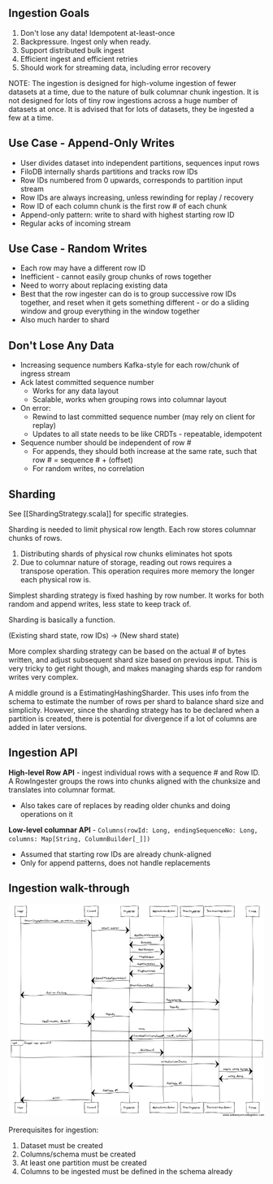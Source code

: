 
## Ingestion Goals

1. Don't lose any data!  Idempotent at-least-once
2. Backpressure.  Ingest only when ready.
3. Support distributed bulk ingest
4. Efficient ingest and efficient retries
5. Should work for streaming data, including error recovery

NOTE: The ingestion is designed for high-volume ingestion of fewer datasets at a
time, due to the nature of bulk columnar chunk ingestion.  It is not designed
for lots of tiny row ingestions across a huge number of datasets at once.  It is
advised that for lots of datasets, they be ingested a few at a time.

## Use Case - Append-Only Writes

- User divides dataset into independent partitions, sequences input rows
- FiloDB internally shards partitions and tracks row IDs
- Row IDs numbered from 0 upwards, corresponds to partition input stream
- Row IDs are always increasing, unless rewinding for replay / recovery
- Row ID of each column chunk is the first row # of each chunk
- Append-only pattern: write to shard with highest starting row ID
- Regular acks of incoming stream

## Use Case - Random Writes

- Each row may have a different row ID
- Inefficient - cannot easily group chunks of rows together
- Need to worry about replacing existing data
- Best that the row ingester can do is to group successive row IDs together, and reset when it gets something different - or do a sliding window and group everything in the window together
- Also much harder to shard

## Don't Lose Any Data

- Increasing sequence numbers Kafka-style for each row/chunk of ingress stream
- Ack latest committed sequence number
    + Works for any data layout
    + Scalable, works when grouping rows into columnar layout
- On error:
    + Rewind to last committed sequence number (may rely on client for replay)
    + Updates to all state needs to be like CRDTs - repeatable, idempotent
- Sequence number should be independent of row #
    + For appends, they should both increase at the same rate, such that row # = sequence # + (offset)
    + For random writes, no correlation

## Sharding 

See [[ShardingStrategy.scala]] for specific strategies.

Sharding is needed to limit physical row length. Each row stores columnar chunks of rows.
1. Distributing shards of physical row chunks eliminates hot spots
2. Due to columnar nature of storage, reading out rows requires a transpose operation.  This operation requires more memory the longer each physical row is.

Simplest sharding strategy is fixed hashing by row number.  It works for both random and append writes, less state to keep track of.

Sharding is basically a function.  

(Existing shard state, row IDs) -> (New shard state)

More complex sharding strategy can be based on the actual # of bytes written, and adjust subsequent shard size based on previous input.  This is very tricky to get right though, and makes managing shards esp for random writes very complex.

A middle ground is a EstimatingHashingSharder.  This uses info from the schema to estimate the number of rows per shard to balance shard size and simplicity. However, since the sharding strategy has to be declared when a partition is created, there is potential for divergence if a lot of columns are added in later versions.

## Ingestion API

**High-level Row API** - ingest individual rows with a sequence # and Row ID.  A RowIngester groups the rows into chunks aligned with the chunksize and translates into columnar format.
- Also takes care of replaces by reading older chunks and doing operations on it

**Low-level columnar API** - `Columns(rowId: Long, endingSequenceNo: Long, columns: Map[String, ColumnBuilder[_]])`
- Assumed that starting row IDs are already chunk-aligned
- Only for append patterns, does not handle replacements

## Ingestion walk-through

![](filodb_ingestion_flow.png)

Prerequisites for ingestion:
1. Dataset must be created
2. Columns/schema must be created
3. At least one partition must be created
4. Columns to be ingested must be defined in the schema already
